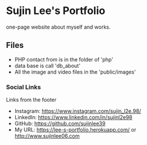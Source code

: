 # Sujin Lee's Portfolio
one-page website about myself and works.

## Files
- PHP contact from is in the folder of 'php'
- data base is call 'db_about'
- All the image and video files in the 'public/images'

### Social Links 
Links from the footer
- Instagram: https://www.instagram.com/sujin_l2e.98/
- LinkedIn: https://www.linkedin.com/in/sujinl2e98
- GitHub: https://github.com/sujinlee39
- My URL: https://lee-s-portfolio.herokuapp.com/ or http://www.sujinlee06.com
